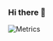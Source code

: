 <!-- <p align="center">
	<a href="https://github.com/userakf" target="_blank">
		<img src="https://github-readme-stats.vercel.app/api?username=userakf&theme=dark&show_icons=true" width="45%" alt="Savuer's github stats"/>
	</a>
    <a href="https://github.com/userakf" target="_blank">
		<img src="https://github-readme-streak-stats.herokuapp.com/?user=userakf&theme=dark" width="45%" alt="savuer's github readme streak stats"/>
	</a> 
	<a href="https://github.com/userakf" target="_blank">
		<img src="https://github-readme-stats.vercel.app/api/top-langs/?username=userakf&layout=compact&hide=html&theme=highcontrast" width="45%" alt="savuer's github top skills"/>
	</a>
</p> -->


### Hi there 👋

<!--
**imber-web/imber-web** is a ✨ _special_ ✨ repository because its `README.md` (this file) appears on your GitHub profile.
Here are some ideas to get you started:
- 🔭 I’m currently working on ...
- 🌱 I’m currently learning ...
- 👯 I’m looking to collaborate on ...
- 🤔 I’m looking for help with ...
- 💬 Ask me about ...
- 📫 How to reach me: ...
- 😄 Pronouns: ...
- ⚡ Fun fact: ...
-->

![Metrics](https://metrics.lecoq.io/userakf?template=classic&base.indepth=false&config.timezone=Asia%2FShanghai)